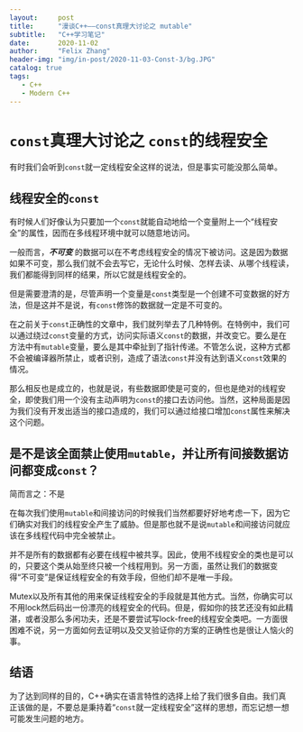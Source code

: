 ```yaml
---
layout:     post
title:      "漫谈C++——const真理大讨论之 mutable"
subtitle:   "C++学习笔记"
date:       2020-11-02
author:     "Felix Zhang"
header-img: "img/in-post/2020-11-03-Const-3/bg.JPG"
catalog: true
tags:
   - C++
   - Modern C++
---
```

# `const`真理大讨论之 `const`的线程安全

有时我们会听到`const`就一定线程安全这样的说法，但是事实可能没那么简单。

## 线程安全的`const`

有时候人们好像认为只要加一个`const`就能自动地给一个变量附上一个“线程安全”的属性，因而在多线程环境中就可以随意地访问。

一般而言，***不可变*** 的数据可以在不考虑线程安全的情况下被访问。这是因为数据如果不可变，那么我们就不会去写它，无论什么时候、怎样去读、从哪个线程读，我们都能得到同样的结果，所以它就是线程安全的。

但是需要澄清的是，尽管声明一个变量是`const`类型是一个创建不可变数据的好方法，但是这并不是说，有`const`修饰的数据就一定是不可变的。

在之前关于`const`正确性的文章中，我们就列举去了几种特例。在特例中，我们可以通过绕过`const`变量的方式，访问实际语义`const`的数据，并改变它。要么是在方法中有`mutable`变量，要么是其中牵扯到了指针传递。不管怎么说，这种方式都不会被编译器所禁止，或者识别，造成了语法`const`并没有达到语义`const`效果的情况。

那么相反也是成立的，也就是说，有些数据即使是可变的，但也是绝对的线程安全，即使我们用一个没有主动声明为`const`的接口去访问他。当然，这种局面是因为我们没有开发出适当的接口造成的，我们可以通过给接口增加`const`属性来解决这个问题。

## 是不是该全面禁止使用`mutable`，并让所有间接数据访问都变成`const`？

简而言之：不是

在每次我们使用`mutable`和间接访问的时候我们当然都要好好地考虑一下，因为它们确实对我们的线程安全产生了威胁。但是那也就不是说`mutable`和间接访问就应该在多线程代码中完全被禁止。

并不是所有的数据都有必要在线程中被共享。因此，使用不线程安全的类也是可以的，只要这个类从始至终只被一个线程用到。另一方面，虽然让我们的数据变得“不可变”是保证线程安全的有效手段，但他们却不是唯一手段。

Mutex以及所有其他的用来保证线程安全的手段就是其他方式。当然，你确实可以不用lock然后码出一份漂亮的线程安全的代码。但是，假如你的技艺还没有如此精湛，或者没那么多闲功夫，还是不要尝试写lock-free的线程安全类吧。一方面很困难不说，另一方面如何去证明以及交叉验证你的方案的正确性也是很让人恼火的事。

## 结语

为了达到同样的目的，C++确实在语言特性的选择上给了我们很多自由。我们真正该做的是，不要总是秉持着“`const`就一定线程安全”这样的思想，而忘记想一想可能发生问题的地方。